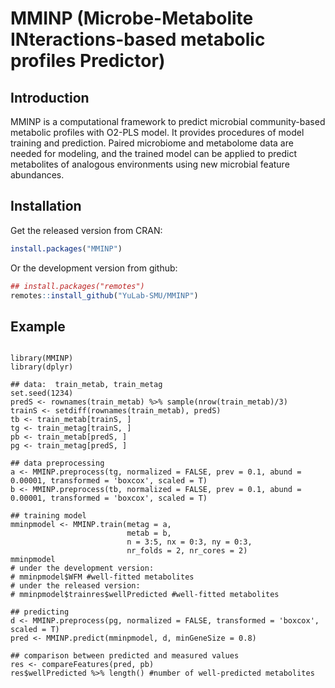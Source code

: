 # MMINP (Microbe-Metabolite INteractions-based metabolic profiles Predictor)

## Introduction

MMINP is a computational framework to predict microbial community-based 
metabolic profiles with O2-PLS model. It provides procedures of model training 
and prediction. Paired microbiome and metabolome data are needed for modeling, 
and the trained model can be applied to predict metabolites of analogous 
environments using new microbial feature abundances. 

## Installation

Get the released version from CRAN:

```r
install.packages("MMINP")
```

Or the development version from github:

```r
## install.packages("remotes")
remotes::install_github("YuLab-SMU/MMINP")
```

## Example 

```{r warning=FALSE, echo=TRUE, results='hide', message=FALSE}

library(MMINP)
library(dplyr)

## data:  train_metab, train_metag
set.seed(1234)
predS <- rownames(train_metab) %>% sample(nrow(train_metab)/3)
trainS <- setdiff(rownames(train_metab), predS)
tb <- train_metab[trainS, ]
tg <- train_metag[trainS, ]
pb <- train_metab[predS, ]
pg <- train_metag[predS, ]

## data preprocessing
a <- MMINP.preprocess(tg, normalized = FALSE, prev = 0.1, abund = 0.00001, transformed = 'boxcox', scaled = T)
b <- MMINP.preprocess(tb, normalized = FALSE, prev = 0.1, abund = 0.00001, transformed = 'boxcox', scaled = T)

## training model
mminpmodel <- MMINP.train(metag = a,
                          metab = b,
                          n = 3:5, nx = 0:3, ny = 0:3,
                          nr_folds = 2, nr_cores = 2)
mminpmodel
# under the development version:
# mminpmodel$WFM #well-fitted metabolites
# under the released version:
# mminpmodel$trainres$wellPredicted #well-fitted metabolites

## predicting
d <- MMINP.preprocess(pg, normalized = FALSE, transformed = 'boxcox', scaled = T)
pred <- MMINP.predict(mminpmodel, d, minGeneSize = 0.8)

## comparison between predicted and measured values
res <- compareFeatures(pred, pb)
res$wellPredicted %>% length() #number of well-predicted metabolites
```


